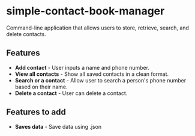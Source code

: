 # simple-contact-book-manager
Command-line application that allows users to store, retrieve, search, and delete contacts. 

## Features
- **Add contact** - User inputs a name and phone number.
- **View all contacts** - Show all saved contacts in a clean format.
- **Search or a contact** - Allow user to search a person's phone number based on their name. 
- **Delete a contact** - User can delete a contact. 

## Features to add
- **Saves data** - Save data using .json

